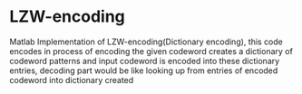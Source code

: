 # LZW-encoding
Matlab Implementation of LZW-encoding(Dictionary encoding), this code encodes in process of encoding the given codeword creates
a dictionary of codeword patterns and input codeword is encoded into these dictionary entries, decoding part would be like looking up from
entries of encoded codeword into dictionary created  
